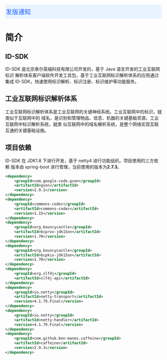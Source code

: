 <div style="background-color: rgb(232,243,255); color: rgb(22,93,255);padding: 8px 0 8px 2px; font-size: 20px; margin-top: -16px; margin-bottom: 20px;">发版通知</div>


# 简介

## ID-SDK

ID-SDK 是北京泰尔英福科技有限公司开发的，基于 Java 语言开发的工业互联网标识
解析体系客户端软件开发工具包，基于工业互联网标识解析体系的应用通过集成
ID-SDK，快速使用标识解析、标识注册、标识维护等功能服务。

## 工业互联网标识解析体系

工业互联网标识解析体系是工业互联网的关键神经系统。工业互联网中的标识，就类似于互联网中的
域名，是识别和管理物品、信息、机器的关键基础资源。工业互联网中标识解析系统，就类
似互联网中的域名解析系统，是整个网络实现互联互通的关键基础设施。

## 项目依赖

ID-SDK 在 JDK1.8 下进行开发，基于 netty4 进行功能组织。项目使用的三方依赖
版本由 spring-boot 进行管理，当前使用的版本为**2.7.3**。

```xml
<dependency>
    <groupId>com.google.code.gson</groupId>
    <artifactId>gson</artifactId>
    <version>2.9.1</version>
</dependency>
<dependency>
    <groupId>commons-codec</groupId>
    <artifactId>commons-codec</artifactId>
    <version>1.15</version>
</dependency>
<dependency>
    <groupId>org.bouncycastle</groupId>
    <artifactId>bcprov-jdk15on</artifactId>
    <version>1.70</version>
</dependency>
<dependency>
    <groupId>org.bouncycastle</groupId>
    <artifactId>bcpkix-jdk15on</artifactId>
    <version>1.70</version>
</dependency>
<dependency>
    <groupId>org.slf4j</groupId>
    <artifactId>slf4j-api</artifactId>
</dependency>
<dependency>
    <groupId>io.netty</groupId>
    <artifactId>netty-transport</artifactId>
    <version>4.1.79.Final</version>
</dependency>
<dependency>
    <groupId>io.netty</groupId>
    <artifactId>netty-handler</artifactId>
    <version>4.1.79.Final</version>
</dependency>
<dependency>
    <groupId>com.github.ben-manes.caffeine</groupId>
    <artifactId>caffeine</artifactId>
    <version>2.9.3</version>
</dependency>

```

